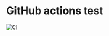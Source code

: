 # GitHub actions test
[![CI](https://github.com/AlexRaptor/ActionsTest/actions/workflows/CI.yml/badge.svg)](https://github.com/AlexRaptor/ActionsTest/actions/workflows/CI.yml)
